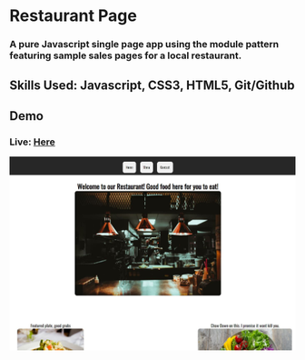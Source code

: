 # Restaurant Page
### A pure Javascript single page app using the module pattern featuring sample sales pages for a local restaurant.

## Skills Used: Javascript, CSS3, HTML5, Git/Github

## Demo
### Live: [Here](https://radclifferr.github.io/restaurant-page/)
![Preview](preview.jpg)
